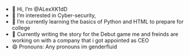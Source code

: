 - 👋 Hi, I’m @ALexXK1dD
- 👀 I’m interested in Cyber-security,
- 🌱 I’m currently learning the basics of Python and HTML to prepare for college
- 📝 Currently writing the story for the Debut game me and freinds are working on with a company that i got appointed as CEO
- 😄 Pronouns: Any pronouns im genderfluid

<!---
ALexXK1dD/ALexXK1dD is a ✨ special ✨ repository because its `README.md` (this file) appears on your GitHub profile.
You can click the Preview link to take a look at your changes.
--->
